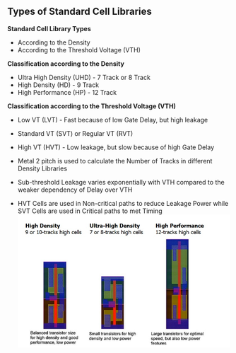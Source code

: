 ## **Types of Standard Cell Libraries**


**Standard Cell Library Types**

- According to the Density
- According to the Threshold Voltage (VTH)

**Classification according to the Density**

- Ultra High Density (UHD) - 7 Track or 8 Track
- High Density (HD) - 9 Track
- High Performance (HP) - 12 Track

**Classification according to the Threshold Voltage (VTH)**

- Low VT (LVT) - Fast because of low Gate Delay, but high leakage
- Standard VT (SVT) or Regular VT (RVT)
- High VT (HVT) - Low leakage, but slow because of high Gate Delay

- Metal 2 pitch is used to calculate the Number of Tracks in different Density Libraries

- Sub-threshold Leakage varies exponentially with VTH compared to the weaker dependency of Delay over VTH

- HVT Cells are used in Non-critical paths to reduce Leakage Power while SVT Cells are used in Critical paths to met Timing
![standard cell track, 9 track 12 track](docs/IC/50-数字EDA/attachments/Types%20of%20Standard%20Cell%20Libraries/stdcell.JPG)




